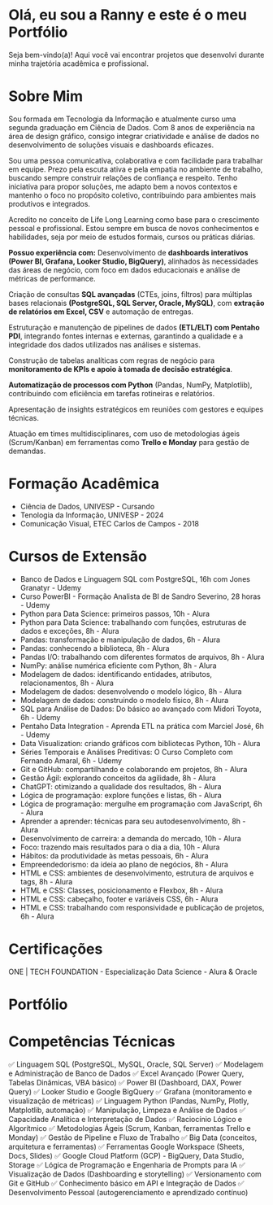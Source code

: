 # **Olá, eu sou a Ranny e este é o meu Portfólio**
Seja bem-vindo(a)! Aqui você vai encontrar projetos que desenvolvi durante minha trajetória acadêmica e profissional.

# **Sobre Mim**
Sou formada em Tecnologia da Informação e atualmente curso uma segunda graduação em Ciência de Dados. Com 8 anos de experiência na área de design gráfico, consigo integrar criatividade e análise de dados no desenvolvimento de soluções visuais e dashboards eficazes.

Sou uma pessoa comunicativa, colaborativa e com facilidade para trabalhar em equipe. Prezo pela escuta ativa e pela empatia no ambiente de trabalho, buscando sempre construir relações de confiança e respeito. Tenho iniciativa para propor soluções, me adapto bem a novos contextos e mantenho o foco no propósito coletivo, contribuindo para ambientes mais produtivos e integrados.

Acredito no conceito de Life Long Learning como base para o crescimento pessoal e profissional. Estou sempre em busca de novos conhecimentos e habilidades, seja por meio de estudos formais, cursos ou práticas diárias.

**Possuo experiência com:**
Desenvolvimento de **dashboards interativos (Power BI, Grafana, Looker Studio, BigQuery)**, alinhados às necessidades das áreas de negócio, com foco em dados educacionais e análise de métricas de performance.

Criação de consultas **SQL avançadas** (CTEs, joins, filtros) para múltiplas bases relacionais **(PostgreSQL, SQL Server, Oracle, MySQL)**, com **extração de relatórios em Excel, CSV** e automação de entregas.

Estruturação e manutenção de pipelines de dados **(ETL/ELT) com Pentaho PDI**, integrando fontes internas e externas, garantindo a qualidade e a integridade dos dados utilizados nas análises e sistemas.

Construção de tabelas analíticas com regras de negócio para **monitoramento de KPIs e apoio à tomada de decisão estratégica**.

**Automatização de processos com Python** (Pandas, NumPy, Matplotlib), contribuindo com eficiência em tarefas rotineiras e relatórios.

Apresentação de insights estratégicos em reuniões com gestores e equipes técnicas.

Atuação em times multidisciplinares, com uso de metodologias ágeis (Scrum/Kanban) em ferramentas como **Trello e Monday** para gestão de demandas.

# **Formação Acadêmica**
- Ciência de Dados, UNIVESP - Cursando
- Tenologia da Informação, UNIVESP - 2024
- Comunicação Visual, ETEC Carlos de Campos - 2018

# **Cursos de Extensão**
- Banco de Dados e Linguagem SQL com PostgreSQL, 16h com Jones Granatyr - Udemy
- Curso PowerBI - Formação Analista de BI de Sandro Severino, 28 horas - Udemy
- Python para Data Science: primeiros passos, 10h - Alura
- Python para Data Science: trabalhando com funções, estruturas de dados e exceções, 8h - Alura
- Pandas: transformação e manipulação de dados, 6h - Alura
- Pandas: conhecendo a biblioteca, 8h - Alura
- Pandas I/O: trabalhando com diferentes formatos de arquivos, 8h - Alura
- NumPy: análise numérica eficiente com Python, 8h - Alura
- Modelagem de dados: identificando entidades, atributos, relacionamentos, 8h - Alura
- Modelagem de dados: desenvolvendo o modelo lógico, 8h - Alura
- Modelagem de dados: construindo o modelo físico, 8h - Alura
- SQL para Análise de Dados: Do básico ao avançado com Midori Toyota, 6h - Udemy
- Pentaho Data Integration - Aprenda ETL na prática com Marciel José, 6h - Udemy
- Data Visualization: criando gráficos com bibliotecas Python, 10h - Alura
- Séries Temporais e Análises Preditivas: O Curso Completo com Fernando Amaral, 6h - Udemy
- Git e GitHub: compartilhando e colaborando em projetos, 8h - Alura
- Gestão Ágil: explorando conceitos da agilidade, 8h - Alura
- ChatGPT: otimizando a qualidade dos resultados, 8h - Alura
- Lógica de programação: explore funções e listas, 6h - Alura
- Lógica de programação: mergulhe em programação com JavaScript, 6h - Alura
- Aprender a aprender: técnicas para seu autodesenvolvimento, 8h - Alura
- Desenvolvimento de carreira: a demanda do mercado, 10h - Alura
- Foco: trazendo mais resultados para o dia a dia, 10h - Alura
- Hábitos: da produtividade às metas pessoais, 6h - Alura
- Empreendedorismo: da ideia ao plano de negócios, 8h - Alura
- HTML e CSS: ambientes de desenvolvimento, estrutura de arquivos e tags, 8h - Alura
- HTML e CSS: Classes, posicionamento e Flexbox, 8h - Alura
- HTML e CSS: cabeçalho, footer e variáveis CSS, 6h - Alura
- HTML e CSS: trabalhando com responsividade e publicação de projetos, 6h - Alura

# **Certificações**
ONE | TECH FOUNDATION - Especialização Data Science - Alura & Oracle

# **Portfólio**

# **Competências Técnicas**
✅ Linguagem SQL (PostgreSQL, MySQL, Oracle, SQL Server)
✅ Modelagem e Administração de Banco de Dados
✅ Excel Avançado (Power Query, Tabelas Dinâmicas, VBA básico)
✅ Power BI (Dashboard, DAX, Power Query)
✅ Looker Studio e Google BigQuery
✅ Grafana (monitoramento e visualização de métricas)
✅ Linguagem Python (Pandas, NumPy, Plotly, Matplotlib, automação)
✅ Manipulação, Limpeza e Análise de Dados
✅ Capacidade Analítica e Interpretação de Dados
✅ Raciocínio Lógico e Algorítmico
✅ Metodologias Ágeis (Scrum, Kanban, ferramentas Trello e Monday)
✅ Gestão de Pipeline e Fluxo de Trabalho
✅ Big Data (conceitos, arquitetura e ferramentas)
✅ Ferramentas Google Workspace (Sheets, Docs, Slides)
✅ Google Cloud Platform (GCP) - BigQuery, Data Studio, Storage
✅ Lógica de Programação e Engenharia de Prompts para IA
✅ Visualização de Dados (Dashboarding e storytelling)
✅ Versionamento com Git e GitHub
✅ Conhecimento básico em API e Integração de Dados
✅ Desenvolvimento Pessoal (autogerenciamento e aprendizado contínuo)